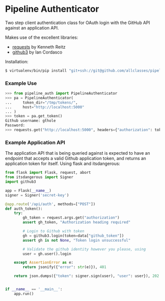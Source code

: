 # Pipeline Authenticator
Two step client authentication class for OAuth login with the GitHub API
against an application API.

Makes use of the excellent libraries:

- [requests](https://github.com/kennethreitz/requests) by Kenneth Reitz
- [github3](https://github.com/sigmavirus24/github3.py) by Ian Cordasco

Installation:
```bash
$ virtualenv/bin/pip install "git+ssh://git@github.com/allclasses/pipeline_auth.git@master#egg=pipeline_auth"
```

### Example Use

```python
>>> from pipeline_auth import PipelineAuthenticator
>>> pa = PipelineAuthenticator(
...     token_dir="/tmp/tokens/",
...     host="http://localhost:5000"
... )
>>> token = pa.get_token()
Github username: gthole
Password:
>>> requests.get("http://localhost:5000", headers={"authorization": token})
```


### Example Application API

The application API that is being queried against is expected to have an
endpoint that accepts a valid Github application token, and returns an
application token for itself.  Using flask and itsdangerous:

```python
from flask import Flask, request, abort
from itsdangerous import Signer
import github3

app = Flask(__name__)
signer = Signer('secret-key')

@app.route('/api/auth', methods=["POST"])
def auth_token():
    try:
        gh_token = request.args.get("authorization")
        assert gh_token, "Authorization heading required"

        # Login to Github with token
        gh = github3.login(token=data["github_token"])
        assert gh is not None, "Token login unsuccessful"

        # Validate the github identity however you please, using
        user = gh.user().login

    except AssertionError as e:
        return jsonify({"error": str(e)}), 401

    return json.dumps({"token": signer.sign(user), "user": user}), 202


if __name__ == '__main__':
    app.run()
```
